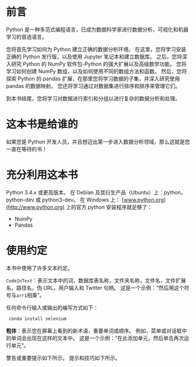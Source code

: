 # 前言

Python 是一种多范式编程语言，已成为数据科学家进行数据分析，可视化和机器学习的首选语言。

您将首先学习如何为 Python 建立正确的数据分析环境。 在这里，您将学习安装正确的 Python 发行版，以及使用 Jupyter 笔记本和建立数据库。 之后，您将深入研究 Python 的 NumPy 软件包-Python 的强大扩展以及高级数学功能。 您将学习如何创建 NumPy 数组，以及如何使用不同的数组方法和函数。 然后，您将探索 Python 的 pandas 扩展，在那里您将学习数据的子集，并深入研究使用 pandas 的数据映射。 您还将学习通过对数据集进行排序和排序来管理它们。

到本书结尾，您将学习对数据进行索引和分组以进行复杂的数据分析和处理。

# 这本书是给谁的

如果您是 Python 开发人员，并且想迈出第一步进入数据分析领域，那么这就是您一直在等待的书！

# 充分利用这本书

Python 3.4.x 或更高版本。 在 Debian 及其衍生产品（Ubuntu）上：python，python-dev 或 python3-dev。 在 Windows 上： [www.python.org](http://www.python.org) 上的官方 python 安装程序就足够了：

*   NumPy
*   Pandas


# 使用约定

本书中使用了许多文本约定。

`CodeInText`：表示文本中的词，数据库表名称，文件夹名称，文件名，文件扩展名，路径名，伪 URL，用户输入和 Twitter 句柄。 这是一个示例：“然后用这个符号与`arr1`相乘”。

任何命令行输入或输出的编写方式如下：

```py
 conda install selenium 
```

**粗体**：表示您在屏幕上看到的新术语，重要单词或顺序。 例如，菜单或对话框中的单词会出现在这样的文本中。 这是一个示例：“在此添加单元，然后单击再次运行单元”。 

警告或重要提示如下所示。 提示和技巧如下所示。